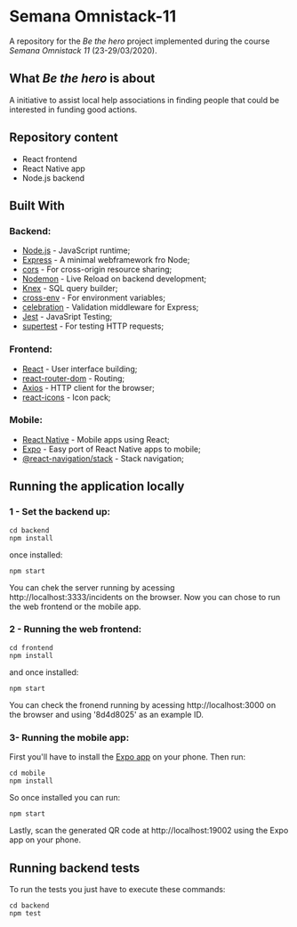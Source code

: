 # Semana Omnistack-11
A repository for the *Be the hero* project implemented during the course *Semana Omnistack 11* (23-29/03/2020).

## What *Be the hero* is about
A initiative to assist local help associations in finding people that could be interested in funding good actions.

## Repository content
- React frontend
- React Native app
- Node.js backend

## Built With
### Backend:
* [Node.js](https://github.com/nodejs/node) - JavaScript runtime;
* [Express](https://github.com/expressjs/express) - A minimal webframework fro Node;
* [cors](https://github.com/expressjs/cors) - For cross-origin resource sharing;
* [Nodemon](https://github.com/remy/nodemon) - Live Reload on backend development;
* [Knex](https://github.com/knex/knex) - SQL query builder;
* [cross-env](https://github.com/kentcdodds/cross-env) -  For environment variables;
* [celebration](https://github.com/arb/celebrate) - Validation middleware for Express;
* [Jest](https://github.com/facebook/jest) - JavaSript Testing;
* [supertest](https://github.com/visionmedia/supertest) - For testing HTTP requests;

### Frontend:
* [React](https://github.com/facebook/react) - User interface building;
* [react-router-dom](https://github.com/ReactTraining/react-router/tree/master/packages/react-router-dom) - Routing;
* [Axios](https://github.com/axios/axios) - HTTP client for the browser;
* [react-icons](https://github.com/react-icons/react-icons) - Icon pack;

### Mobile:
* [React Native](https://github.com/facebook/react-native) - Mobile apps using React;
* [Expo](https://github.com/expo/expo) - Easy port of React Native apps to mobile;
* [@react-navigation/stack](https://github.com/react-navigation/stack) - Stack navigation;

## Running the application locally
### 1 - Set the backend up:
```
cd backend
npm install
```
once installed:
```
npm start
```
You can chek the server running by acessing http://localhost:3333/incidents on the browser.
Now you can chose to run the web frontend or the mobile app.

### 2 - Running the web frontend:
```
cd frontend
npm install
```
and once installed:
```
npm start
```
You can check the fronend running by acessing http://localhost:3000 on the browser and using '8d4d8025' as an example ID.

### 3- Running the mobile app:
First you'll have to install the [Expo app](https://play.google.com/store/apps/details?id=host.exp.exponent) on your phone.
Then run:
```
cd mobile
npm install
```
So once installed you can run:
```
npm start
```
Lastly, scan the generated QR code at http://localhost:19002 using the Expo app on your phone.


## Running backend tests
To run the tests you just have to execute these commands:
```
cd backend
npm test
```

